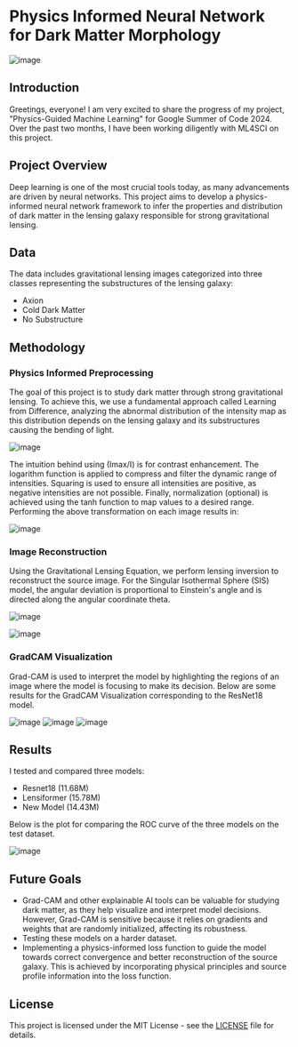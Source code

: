 # Physics Informed Neural Network for Dark Matter Morphology

![image](https://github.com/user-attachments/assets/4c2f33d4-8ba2-46bc-83b9-eef6364b0cc4)


## Introduction

Greetings, everyone! I am very excited to share the progress of my project, "Physics-Guided Machine Learning" for Google Summer of Code 2024. Over the past two months, I have been working diligently with ML4SCI on this project.

## Project Overview

Deep learning is one of the most crucial tools today, as many advancements are driven by neural networks. This project aims to develop a physics-informed neural network framework to infer the properties and distribution of dark matter in the lensing galaxy responsible for strong gravitational lensing.

## Data

The data includes gravitational lensing images categorized into three classes representing the substructures of the lensing galaxy:
- Axion
- Cold Dark Matter
- No Substructure

## Methodology

### Physics Informed Preprocessing

The goal of this project is to study dark matter through strong gravitational lensing. To achieve this, we use a fundamental approach called Learning from Difference, analyzing the abnormal distribution of the intensity map as this distribution depends on the lensing galaxy and its substructures causing the bending of light.

![image](https://github.com/user-attachments/assets/0e6279d2-db08-41c3-afc8-3d73da441e2d)

The intuition behind using (Imax/I) is for contrast enhancement. The logarithm function is applied to compress and filter the dynamic range of intensities. Squaring is used to ensure all intensities are positive, as negative intensities are not possible. Finally, normalization (optional) is achieved using the tanh function to map values to a desired range. Performing the above transformation on each image results in:

![image](https://github.com/user-attachments/assets/ba01b771-fec1-4493-98b0-8709ed60eab5)

### Image Reconstruction

Using the Gravitational Lensing Equation, we perform lensing inversion to reconstruct the source image. For the Singular Isothermal Sphere (SIS) model, the angular deviation is proportional to Einstein's angle and is directed along the angular coordinate theta.

![image](https://github.com/user-attachments/assets/cb41845e-4888-428a-8e66-fc764ea8967b)

![image](https://github.com/user-attachments/assets/ed66b40f-26c5-4038-94a2-8058f671984c)

### GradCAM Visualization

Grad-CAM is used to interpret the model by highlighting the regions of an image where the model is focusing to make its decision. Below are some results for the GradCAM Visualization corresponding to the ResNet18 model.

![image](https://github.com/user-attachments/assets/91924180-b121-4723-9da9-9834cd7a8606)
![image](https://github.com/user-attachments/assets/3a963852-7837-4243-a6df-7ad9e584f676)
![image](https://github.com/user-attachments/assets/f15e6b51-d738-4a64-acad-65a71c0d810c)

## Results

I tested and compared three models:
- Resnet18 (11.68M)
- Lensiformer (15.78M)
- New Model (14.43M)

Below is the plot for comparing the ROC curve of the three models on the test dataset.

![image](https://github.com/user-attachments/assets/edd24833-8d81-4e4f-94dc-c1e046c95c7a)

## Future Goals

- Grad-CAM and other explainable AI tools can be valuable for studying dark matter, as they help visualize and interpret model decisions. However, Grad-CAM is sensitive because it relies on gradients and weights that are randomly initialized, affecting its robustness.
- Testing these models on a harder dataset.
- Implementing a physics-informed loss function to guide the model towards correct convergence and better reconstruction of the source galaxy. This is achieved by incorporating physical principles and source profile information into the loss function.

## License

This project is licensed under the MIT License - see the [LICENSE](LICENSE) file for details.
